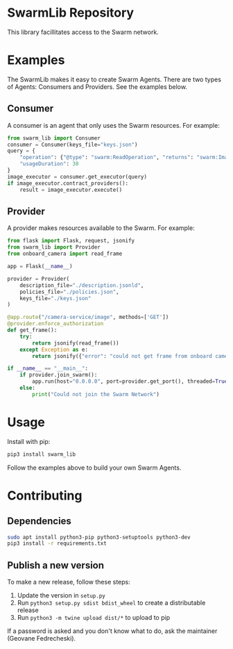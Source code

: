 # SwarmLib Repository

This library facillitates access to the Swarm network.


# Examples

The SwarmLib makes it easy to create Swarm Agents. There are two types of Agents: Consumers and Providers. See the examples below.

## Consumer
A consumer is an agent that only uses the Swarm resources. For example:

```python
from swarm_lib import Consumer
consumer = Consumer(keys_file="keys.json")
query = {
    "operation": {"@type": "swarm:ReadOperation", "returns": "swarm:Image"},
    "usageDuration": 30
}
image_executor = consumer.get_executor(query)
if image_executor.contract_providers():
    result = image_executor.execute()
```

## Provider
A provider makes resources available to the Swarm. For example:

```python
from flask import Flask, request, jsonify
from swarm_lib import Provider
from onboard_camera import read_frame

app = Flask(__name__)

provider = Provider(
    description_file="./description.jsonld",
    policies_file="./policies.json",
    keys_file="./keys.json"
)

@app.route("/camera-service/image", methods=['GET'])
@provider.enforce_authorization
def get_frame():
    try:
        return jsonify(read_frame())
    except Exception as e:
        return jsonify({"error": "could not get frame from onboard camera"})

if __name__ == "__main__":
    if provider.join_swarm():
        app.run(host="0.0.0.0", port=provider.get_port(), threaded=True, debug=True, use_reloader=True)
    else:
        print("Could not join the Swarm Network")
```


# Usage

Install with pip:

```bash
pip3 install swarm_lib
```

Follow the examples above to build your own Swarm Agents.


# Contributing

## Dependencies

```bash
sudo apt install python3-pip python3-setuptools python3-dev
pip3 install -r requirements.txt
```

## Publish a new version

To make a new release, follow these steps:

1. Update the version in `setup.py`
2. Run `python3 setup.py sdist bdist_wheel` to create a distributable release
3. Run `python3 -m twine upload dist/*` to upload to pip

If a password is asked and you don't know what to do, ask the maintainer (Geovane Fedrecheski).
